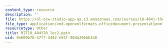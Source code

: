 ```yaml
---
content_type: resource
description: ''
file: https://ol-ocw-studio-app-qa.s3.amazonaws.com/courses/18-404j-theory-of-computation-fall-2020/9e009b7847f74482e93f90da396bb338_MIT18_404f20_lec2.pptx
file_type: application/vnd.openxmlformats-officedocument.presentationml.presentation
resourcetype: Other
title: MIT18_404f20_lec2.pptx
uid: 9e009b78-47f7-4482-e93f-90da396bb338
---
```

